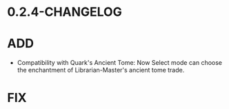 # 0.2.4-CHANGELOG

# ADD

+ Compatibility with Quark's Ancient Tome: Now Select mode can choose the enchantment of Librarian-Master's ancient tome trade.

# FIX
